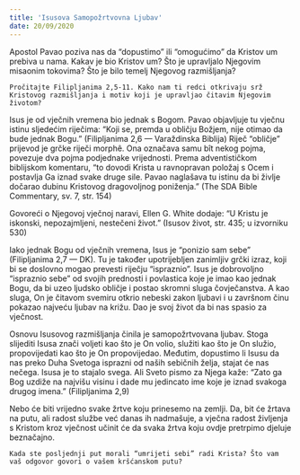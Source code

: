 ```yaml
---
title: 'Isusova Samopožrtvovna Ljubav'
date: 20/09/2020
---
```


Apostol Pavao poziva nas da “dopustimo” ili “omogućimo” da Kristov um prebiva u nama. Kakav je bio Kristov um? Što je upravljalo Njegovim misaonim tokovima? Što je bilo temelj Njegovog razmišljanja?

`Pročitajte Filipljanima 2,5-11. Kako nam ti redci otkrivaju srž Kristovog razmišljanja i motiv koji je upravljao čitavim Njegovim životom?`

Isus je od vječnih vremena bio jednak s Bogom. Pavao objavljuje tu vječnu istinu sljedećim riječima: “Koji se, premda u obličju Božjem, nije otimao da bude jednak Bogu.” (Filipljanima 2,6 — Varaždinska Biblija) Riječ “obličje” prijevod je grčke riječi morphê. Ona označava samu bît nekog pojma, povezuje dva pojma podjednake vrijednosti. Prema adventističkom biblijskom komentaru, “to dovodi Krista u ravnopravan položaj s Ocem i postavlja Ga iznad svake druge sile. Pavao naglašava tu istinu da bi življe dočarao dubinu Kristovog dragovoljnog poniženja.” (The SDA Bible Commentary, sv. 7, str. 154)

Govoreći o Njegovoj vječnoj naravi, Ellen G. White dodaje: “U Kristu je iskonski, nepozajmljeni, nestečeni život.” (Isusov život, str. 435; u izvorniku 530)

Iako jednak Bogu od vječnih vremena, Isus je “ponizio sam sebe” (Filipljanima 2,7 — DK). Tu je također upotrijebljen zanimljiv grčki izraz, koji bi se doslovno mogao prevesti riječju “ispraznio”. Isus je dobrovoljno “ispraznio sebe” od svojih prednosti i povlastica koje je imao kao jednak Bogu, da bi uzeo ljudsko obličje i postao skromni sluga čovječanstva. A kao sluga, On je čitavom svemiru otkrio nebeski zakon ljubavi i u završnom činu pokazao najveću ljubav na križu. Dao je svoj život da bi nas spasio za vječnost.

Osnovu Isusovog razmišljanja činila je samopožrtvovana ljubav. Stoga slijediti Isusa znači voljeti kao što je On volio, služiti kao što je On služio, propovijedati kao što je On propovijedao. Međutim, dopustimo li Isusu da nas preko Duha Svetoga isprazni od naših sebičnih želja, stajat će nas nečega. Isusa je to stajalo svega. Ali Sveto pismo za Njega kaže: “Zato ga Bog uzdiže na najvišu visinu i dade mu jedincato ime koje je iznad svakoga drugog imena.” (Filipljanima 2,9)

Nebo će biti vrijedno svake žrtve koju prinesemo na zemlji. Da, bit će žrtava na putu, ali radost službe već danas ih nadmašuje, a vječna radost življenja s Kristom kroz vječnost učinit će da svaka žrtva koju ovdje pretrpimo djeluje beznačajno.

`Kada ste posljednji put morali “umrijeti sebi” radi Krista? Što vam vaš odgovor govori o vašem kršćanskom putu?`